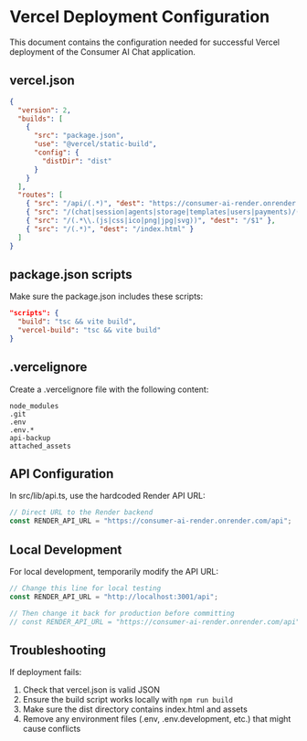 # Vercel Deployment Configuration

This document contains the configuration needed for successful Vercel deployment of the Consumer AI Chat application.

## vercel.json

```json
{
  "version": 2,
  "builds": [
    {
      "src": "package.json",
      "use": "@vercel/static-build",
      "config": {
        "distDir": "dist"
      }
    }
  ],
  "routes": [
    { "src": "/api/(.*)", "dest": "https://consumer-ai-render.onrender.com/api/$1" },
    { "src": "/(chat|session|agents|storage|templates|users|payments)/(.*)", "dest": "https://consumer-ai-render.onrender.com/api/$1/$2" },
    { "src": "/(.*\\.(js|css|ico|png|jpg|svg))", "dest": "/$1" },
    { "src": "/(.*)", "dest": "/index.html" }
  ]
}
```

## package.json scripts

Make sure the package.json includes these scripts:

```json
"scripts": {
  "build": "tsc && vite build",
  "vercel-build": "tsc && vite build"
}
```

## .vercelignore

Create a .vercelignore file with the following content:

```
node_modules
.git
.env
.env.*
api-backup
attached_assets
```

## API Configuration

In src/lib/api.ts, use the hardcoded Render API URL:

```typescript
// Direct URL to the Render backend
const RENDER_API_URL = "https://consumer-ai-render.onrender.com/api";
```

## Local Development

For local development, temporarily modify the API URL:

```typescript
// Change this line for local testing
const RENDER_API_URL = "http://localhost:3001/api";

// Then change it back for production before committing
// const RENDER_API_URL = "https://consumer-ai-render.onrender.com/api";
```

## Troubleshooting

If deployment fails:
1. Check that vercel.json is valid JSON
2. Ensure the build script works locally with `npm run build`
3. Make sure the dist directory contains index.html and assets
4. Remove any environment files (.env, .env.development, etc.) that might cause conflicts